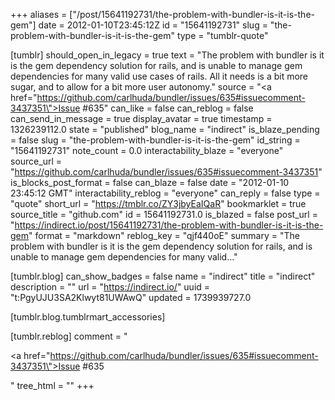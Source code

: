 +++
aliases = ["/post/15641192731/the-problem-with-bundler-is-it-is-the-gem"]
date = 2012-01-10T23:45:12Z
id = "15641192731"
slug = "the-problem-with-bundler-is-it-is-the-gem"
type = "tumblr-quote"

[tumblr]
should_open_in_legacy = true
text = "The problem with bundler is it is the gem dependency solution for rails, and is unable to manage gem dependencies for many valid use cases of rails. All it needs is a bit more sugar, and to allow for a bit more user autonomy."
source = "<a href=\"https://github.com/carlhuda/bundler/issues/635#issuecomment-3437351\">Issue #635</a>"
can_like = false
can_reblog = false
can_send_in_message = true
display_avatar = true
timestamp = 1326239112.0
state = "published"
blog_name = "indirect"
is_blaze_pending = false
slug = "the-problem-with-bundler-is-it-is-the-gem"
id_string = "15641192731"
note_count = 0.0
interactability_blaze = "everyone"
source_url = "https://github.com/carlhuda/bundler/issues/635#issuecomment-3437351"
is_blocks_post_format = false
can_blaze = false
date = "2012-01-10 23:45:12 GMT"
interactability_reblog = "everyone"
can_reply = false
type = "quote"
short_url = "https://tmblr.co/ZY3jbyEaIQaR"
bookmarklet = true
source_title = "github.com"
id = 15641192731.0
is_blazed = false
post_url = "https://indirect.io/post/15641192731/the-problem-with-bundler-is-it-is-the-gem"
format = "markdown"
reblog_key = "qjf440oE"
summary = "The problem with bundler is it is the gem dependency solution for rails, and is unable to manage gem dependencies for many valid..."

[tumblr.blog]
can_show_badges = false
name = "indirect"
title = "indirect"
description = ""
url = "https://indirect.io/"
uuid = "t:PgyUJU3SA2Klwyt81UWAwQ"
updated = 1739939727.0

[tumblr.blog.tumblrmart_accessories]

[tumblr.reblog]
comment = "<p><a href=\"https://github.com/carlhuda/bundler/issues/635#issuecomment-3437351\">Issue #635</a></p>"
tree_html = ""
+++
